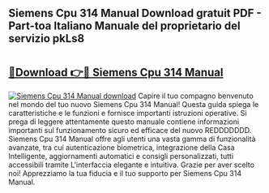 ## Siemens Cpu 314 Manual Download gratuit PDF - Part-toa Italiano Manuale del proprietario del servizio pkLs8

# <h2><a href="http://dfduu7p.blite.top/?on=Siemens+Cpu+314+Manual">🔗Download 👉🔴 Siemens Cpu 314 Manual</a></h2>

[![Siemens Cpu 314 Manual download](https://i.imgur.com/lujVjoI.png)](http://dfduu7p.blite.top/?on=Siemens+Cpu+314+Manual)
Capire il tuo compagno benvenuto nel mondo del tuo nuovo Siemens Cpu 314 Manual! Questa guida spiega le caratteristiche e le funzioni e fornisce importanti istruzioni operative. Si prega di leggere attentamente questo manuale contiene informazioni importanti sul funzionamento sicuro ed efficace del nuovo REDDDDDDD. Siemens Cpu 314 Manual offre agli utenti una vasta gamma di funzionalità avanzate, tra cui autenticazione biometrica, integrazione della Casa Intelligente, aggiornamenti automatici e consigli personalizzati, tutti accessibili tramite L'interfaccia elegante e intuitiva. Grazie per aver scelto noi! Apprezziamo la tua fiducia e il tuo supporto per Siemens Cpu 314 Manual.
